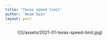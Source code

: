 ```yaml
---
title: 'Texas speed limit'
author: 'Noam Sain'
layout: post
---
```


<figure class="wp-block-image size-large">![](/assets/2021-01-texas-speed-limit.jpg)</figure>